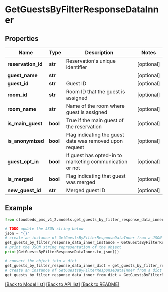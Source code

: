 # GetGuestsByFilterResponseDataInner


## Properties

Name | Type | Description | Notes
------------ | ------------- | ------------- | -------------
**reservation_id** | **str** | Reservation&#39;s unique identifier | [optional] 
**guest_name** | **str** |  | [optional] 
**guest_id** | **str** | Guest ID | [optional] 
**room_id** | **str** | Room ID that the guest is assigned | [optional] 
**room_name** | **str** | Name of the room where guest is assigned | [optional] 
**is_main_guest** | **bool** | True if the main guest of the reservation | [optional] 
**is_anonymized** | **bool** | Flag indicating the guest data was removed upon request | [optional] 
**guest_opt_in** | **bool** | If guest has opted-in to marketing communication or not | [optional] 
**is_merged** | **bool** | Flag indicating that guest was merged | [optional] 
**new_guest_id** | **str** | Merged guest ID | [optional] 

## Example

```python
from cloudbeds_pms_v1_2.models.get_guests_by_filter_response_data_inner import GetGuestsByFilterResponseDataInner

# TODO update the JSON string below
json = "{}"
# create an instance of GetGuestsByFilterResponseDataInner from a JSON string
get_guests_by_filter_response_data_inner_instance = GetGuestsByFilterResponseDataInner.from_json(json)
# print the JSON string representation of the object
print(GetGuestsByFilterResponseDataInner.to_json())

# convert the object into a dict
get_guests_by_filter_response_data_inner_dict = get_guests_by_filter_response_data_inner_instance.to_dict()
# create an instance of GetGuestsByFilterResponseDataInner from a dict
get_guests_by_filter_response_data_inner_from_dict = GetGuestsByFilterResponseDataInner.from_dict(get_guests_by_filter_response_data_inner_dict)
```
[[Back to Model list]](../README.md#documentation-for-models) [[Back to API list]](../README.md#documentation-for-api-endpoints) [[Back to README]](../README.md)


